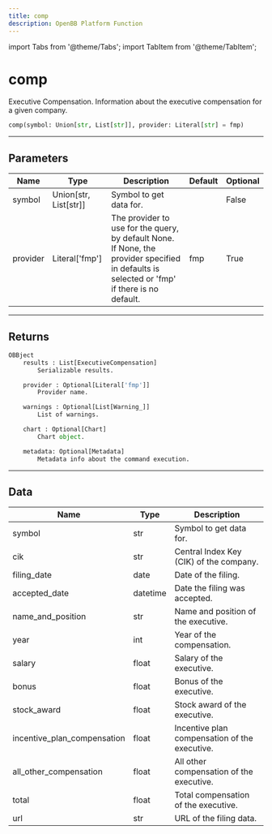 ```yaml
---
title: comp
description: OpenBB Platform Function
---
```


import Tabs from '@theme/Tabs';
import TabItem from '@theme/TabItem';

# comp

Executive Compensation. Information about the executive compensation for a given company.

```python wordwrap
comp(symbol: Union[str, List[str]], provider: Literal[str] = fmp)
```

---

## Parameters

<Tabs>
<TabItem value="standard" label="Standard">

| Name | Type | Description | Default | Optional |
| ---- | ---- | ----------- | ------- | -------- |
| symbol | Union[str, List[str]] | Symbol to get data for. |  | False |
| provider | Literal['fmp'] | The provider to use for the query, by default None. If None, the provider specified in defaults is selected or 'fmp' if there is no default. | fmp | True |
</TabItem>

</Tabs>

---

## Returns

```python wordwrap
OBBject
    results : List[ExecutiveCompensation]
        Serializable results.

    provider : Optional[Literal['fmp']]
        Provider name.

    warnings : Optional[List[Warning_]]
        List of warnings.

    chart : Optional[Chart]
        Chart object.

    metadata: Optional[Metadata]
        Metadata info about the command execution.
```

---

## Data

<Tabs>
<TabItem value="standard" label="Standard">

| Name | Type | Description |
| ---- | ---- | ----------- |
| symbol | str | Symbol to get data for. |
| cik | str | Central Index Key (CIK) of the company. |
| filing_date | date | Date of the filing. |
| accepted_date | datetime | Date the filing was accepted. |
| name_and_position | str | Name and position of the executive. |
| year | int | Year of the compensation. |
| salary | float | Salary of the executive. |
| bonus | float | Bonus of the executive. |
| stock_award | float | Stock award of the executive. |
| incentive_plan_compensation | float | Incentive plan compensation of the executive. |
| all_other_compensation | float | All other compensation of the executive. |
| total | float | Total compensation of the executive. |
| url | str | URL of the filing data. |
</TabItem>

</Tabs>

